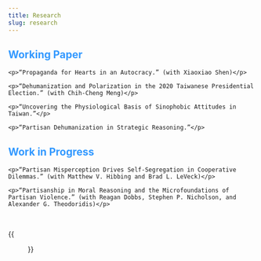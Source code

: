 ```yaml
---
title: Research
slug: research
---
```


<div class="home">

<h2 style="color:rgb(51, 153, 255)"><b>Working Paper</b></h2>
    
    <p>“Propaganda for Hearts in an Autocracy.” (with Xiaoxiao Shen)</p>
    
    <p>“Dehumanization and Polarization in the 2020 Taiwanese Presidential Election.” (with Chih-Cheng Meng)</p>
    
    <p>“Uncovering the Physiological Basis of Sinophobic Attitudes in Taiwan.”</p>
    
    <p>“Partisan Dehumanization in Strategic Reasoning.”</p>

<h2 style="color:rgb(51, 153, 255)"><b>Work in Progress</b></h2>
    
    <p>“Partisan Misperception Drives Self-Segregation in Cooperative Dilemmas.” (with Matthew V. Hibbing and Brad L. LeVeck)</p>
    
    <p>“Partisanship in Moral Reasoning and the Microfoundations of Partisan Violence.” (with Reagan Dobbs, Stephen P. Nicholson, and Alexander G. Theodoridis)</p>
    
    
    
 </div>
 
&nbsp;
<div id="picture">
    {{<figure src="../images/pigpigpig.jpeg">}}
</div>


